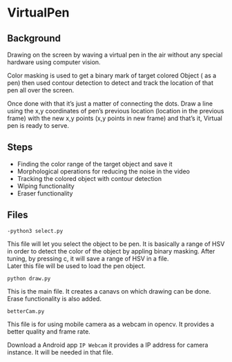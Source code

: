 # VirtualPen

## Background

Drawing on the screen by waving a virtual pen in the air without any special hardware using computer vision.

Color masking is used to get a binary mark of target colored Object ( as a pen) then used contour detection to detect and track the location of that pen all over the screen.

Once done with that it’s just a matter of connecting the dots. Draw a line using the x,y coordinates of pen’s previous location (location in the previous frame) with the new x,y points (x,y points in new frame) and that’s it, Virtual pen is ready to serve.

## Steps

-   Finding the color range of the target object and save it
-   Morphological operations for reducing the noise in the video
-   Tracking the colored object with contour detection
-   Wiping functionality
-   Eraser functionality

## Files

```
-python3 select.py
```

This file will let you select the object to be pen. It is basically a range of HSV in order to detect the color of the object by appling binary masking. After tuning, by pressing c, it will save a range of HSV in a file.  
Later this file will be used to load the pen object.

```
python draw.py
```

This is the main file. It creates a canavs on which drawing can be done. Erase functionality is also added.

```
betterCam.py
```

This file is for using mobile camera as a webcam in opencv. It provides a better quality and frame rate.

Download a Android app `IP Webcam` it provides a IP address for camera instance. It will be needed in that file.
